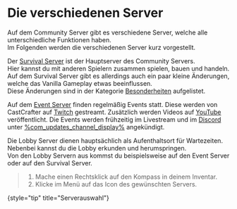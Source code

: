 # Die verschiedenen Server

Auf dem Community Server gibt es verschiedene Server, welche alle unterschiedliche Funktionen haben. \
Im Folgenden werden die verschiedenen Server kurz vorgestellt.

<deflist>
<def title="Der Survival Server" id="survival-server">

Der [Survival Server](survival-server.topic "Klicke für weitere Informationen zum Survival Server!") ist der Hauptserver des Community Servers. \
Hier kannst du mit anderen Spielern zusammen spielen, bauen und handeln. \
Auf dem Survival Server gibt es allerdings auch ein paar kleine Änderungen, welche das Vanilla Gameplay etwas
beeinflussen. \
Diese Änderungen sind in der
Kategorie [Besonderheiten](specials.md "Klicke, um dir die veränderten Vanilla Mechaniken anzusehen!")
aufgelistet.
</def>
</deflist>

<deflist>
<def title="Der Event Server" id="event-server">

Auf dem [Event Server](event-server.topic "Klicke für weitere Informationen zum Event Server!") finden regelmäßig Events statt.
Diese werden von CastCrafter auf [Twitch](%twitch_cast%) gestreamt.
Zusätzlich werden Videos auf [YouTube](%youtube_cast%) veröffentlicht.
Die Events werden frühzeitig im Livestream und im [Discord](%dc_link%)
unter [%com_updates_channel_display%](%com_updates_channel%) angekündigt.

</def>
</deflist>

<deflist>
<def title="Die Lobby Server" id="lobby-server">

Die Lobby Server dienen hauptsächlich als Aufenthaltsort für Wartezeiten. Nebenbei kannst du die Lobby erkunden und
herumspringen. \
Von den Lobby Servern aus kommst du beispielsweise auf den Event Server oder auf den Survival Server.

> 1. Mache einen <shortcut>Rechtsklick</shortcut> auf den Kompass in deinem Inventar.
> 2. Klicke im Menü auf das Icon des gewünschten Servers.
>
{style="tip" title="Serverauswahl"}

</def>
</deflist>
